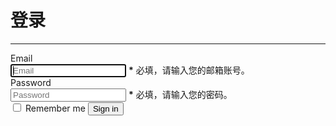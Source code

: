 # 登录

----

<link rel="stylesheet" type="text/css" href="bootstrap.css" media="all" />


<form class="form-horizontal" id="form-login">
  <div class="control-group">
    <label class="control-label" for="inputEmail">Email</label>
    <div class="controls">
      <input type="text" name="username" id="inputEmail"
        placeholder="Email"
        autofocus
        validationIgnore
        required />
      <span class="help-inline"><strong>*</strong> 必填，请输入您的邮箱账号。</span>
    </div>
  </div>
  <div class="control-group">
    <label class="control-label" for="inputPassword">Password</label>
    <div class="controls">
      <input type="password" name="password" id="inputPassword"
        placeholder="Password"
        required minlength="6" maxlength="20" />
      <span class="help-inline"><strong>*</strong> 必填，请输入您的密码。</span>
    </div>
  </div>
  <div class="control-group">
    <div class="controls">
      <label class="checkbox">
        <input type="checkbox"> Remember me
      </label>
      <button type="submit" class="btn">Sign in</button>
    </div>
  </div>
</form>


<script type="text/javascript">
seajs.use(['$', 'webforms2', 'validator'], function($, WebForms2, Validator){
    var loginForm = new Validator("#form-login", {
        trigger: "blur,keyup",
        rules: {
            "username": function(field){
                return this.RULE.email.test(field.value) ||
                    this.RULE.mobile.test(field.value);
            }
        },
        feedback: "bootstrap"
    });
});
</script>
